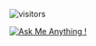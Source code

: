 ![visitors](https://visitor-badge.glitch.me/badge?page_id=tianzhich.tianzhich)

[![Ask Me Anything !](https://img.shields.io/badge/Ask%20me-anything-1abc9c.svg)](mailto:zhi.tian@yahoo.com)

<!--
**tianzhich/tianzhich** is a ✨ _special_ ✨ repository because its `README.md` (this file) appears on your GitHub profile.

Here are some ideas to get you started:

- 🔭 I’m currently working on ...
- 🌱 I’m currently learning ...
- 👯 I’m looking to collaborate on ...
- 🤔 I’m looking for help with ...
- 💬 Ask me about ...
- 📫 How to reach me: ...
- 😄 Pronouns: ...
- ⚡ Fun fact: ...
-->

